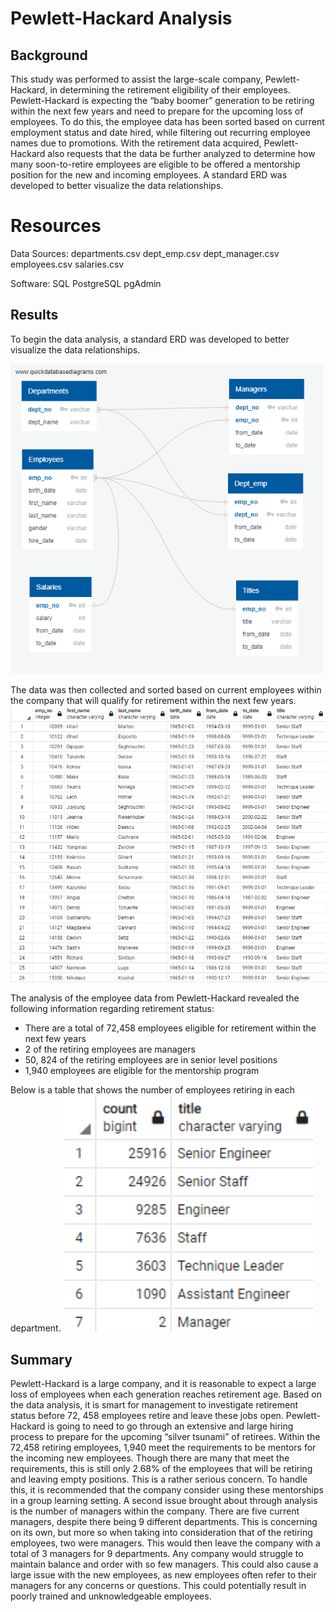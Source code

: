 # Pewlett-Hackard Analysis

## Background

This study was performed to assist the large-scale company, Pewlett-Hackard, in determining the retirement eligibility of their employees. Pewlett-Hackard is expecting the “baby boomer” generation to be retiring within the next few years and need to prepare for the upcoming loss of employees. To do this, the employee data has been sorted based on current employment status and date hired, while filtering out recurring employee names due to promotions. With the retirement data acquired, Pewlett-Hackard also requests that the data be further analyzed to determine how many soon-to-retire employees are eligible to be offered a mentorship position for the new and incoming employees. A standard ERD was developed to better visualize the data relationships.

# Resources
Data Sources: 
departments.csv
dept_emp.csv 
dept_manager.csv 
employees.csv 
salaries.csv 

Software: 
SQL
PostgreSQL
pgAdmin

## Results
To begin the data analysis, a standard ERD was developed to better visualize the data relationships.

<img src="Resources/EmployeeDB.png" width="500">

The data was then collected and sorted based on current employees within the company that will qualify for retirement within the next few years.
<img src="Resources/retirement_titles.png" width="700">

The analysis of the employee data from Pewlett-Hackard revealed the following information regarding retirement status:
-	There are a total of 72,458 employees eligible for retirement within the next few years
-	2 of the retiring employees are managers
-	50, 824 of the retiring employees are in senior level positions
-	1,940 employees are eligible for the mentorship program

Below is a table that shows the number of employees retiring in each department.
<img src="Resources/unique_titles_count.png" width="400">

## Summary

Pewlett-Hackard is a large company, and it is reasonable to expect a large loss of employees when each generation reaches retirement age. Based on the data analysis, it is smart for management to investigate retirement status before 72, 458 employees retire and leave these jobs open. Pewlett-Hackard is going to need to go through an extensive and large hiring process to prepare for the upcoming “silver tsunami” of retirees. Within the 72,458 retiring employees, 1,940 meet the requirements to be mentors for the incoming new employees.  Though there are many that meet the requirements, this is still only 2.68% of the employees that will be retiring and leaving empty positions. This is a rather serious concern. To handle this, it is recommended that the company consider using these mentorships in a group learning setting. A second issue brought about through analysis is the number of managers within the company. There are five current managers, despite there being 9 different departments. This is concerning on its own, but more so when taking into consideration that of the retiring employees, two were managers. This would then leave the company with a total of 3 managers for 9 departments. Any company would struggle to maintain balance and order with so few managers. This could also cause a large issue with the new employees, as new employees often refer to their managers for any concerns or questions. This could potentially result in poorly trained and unknowledgeable employees. 
